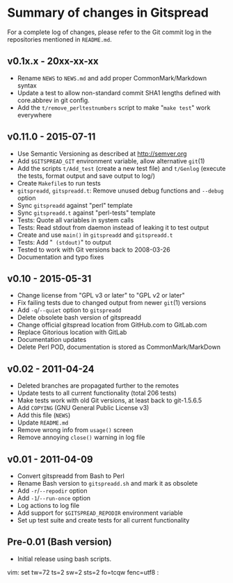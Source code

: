 Summary of changes in Gitspread
===============================

For a complete log of changes, please refer to the Git commit log in the 
repositories mentioned in `README.md`.

v0.1x.x - 20xx-xx-xx
--------------------

- Rename `NEWS` to `NEWS.md` and add proper CommonMark/Markdown syntax
- Update a test to allow non-standard commit SHA1 lengths defined with 
  core.abbrev in git config.
- Add the `t/remove_perltestnumbers` script to make "`make test`" work 
  everywhere

v0.11.0 - 2015-07-11
--------------------

- Use Semantic Versioning as described at <http://semver.org>
- Add `$GITSPREAD_GIT` environment variable, allow alternative `git`(1)
- Add the scripts `t/Add_test` (create a new test file) and `t/Genlog` 
  (execute the tests, format output and save output to log/)
- Create `Makefile`s to run tests
- `gitspreadd`, `gitspreadd.t`: Remove unused debug functions and 
  `--debug` option
- Sync `gitspreadd` against "perl" template
- Sync `gitspreadd.t` against "perl-tests" template
- Tests: Quote all variables in system calls
- Tests: Read stdout from daemon instead of leaking it to test output
- Create and use `main()` in `gitspreadd` and `gitspreadd.t`
- Tests: Add "` (stdout)`" to output
- Tested to work with Git versions back to 2008-03-26
- Documentation and typo fixes

v0.10 - 2015-05-31
------------------

- Change license from "GPL v3 or later" to "GPL v2 or later"
- Fix failing tests due to changed output from newer `git`(1) versions
- Add `-q`/`--quiet` option to `gitspreadd`
- Delete obsolete bash version of gitspreadd
- Change official gitspread location from GitHub.com to GitLab.com
- Replace Gitorious location with GitLab
- Documentation updates
- Delete Perl POD, documentation is stored as CommonMark/MarkDown

v0.02 - 2011-04-24
------------------

- Deleted branches are propagated further to the remotes
- Update tests to all current functionality (total 206 tests)
- Make tests work with old Git versions, at least back to git-1.5.6.5
- Add `COPYING` (GNU General Public License v3)
- Add this file (`NEWS`)
- Update `README.md`
- Remove wrong info from `usage()` screen
- Remove annoying `close()` warning in log file

v0.01 - 2011-04-09
------------------

- Convert gitspreadd from Bash to Perl
- Rename Bash version to `gitspreadd.sh` and mark it as obsolete
- Add `-r`/`--repodir` option
- Add `-1`/`--run-once` option
- Log actions to log file
- Add support for `$GITSPREAD_REPODIR` environment variable
- Set up test suite and create tests for all current functionality

Pre-0.01 (Bash version)
-----------------------

- Initial release using bash scripts.

vim: set tw=72 ts=2 sw=2 sts=2 fo=tcqw fenc=utf8 :
